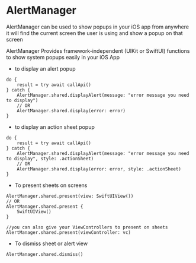 # AlertManager

AlertManager can be used to show popups in your iOS app from anywhere it will find the current screen the user is using and show a popup on that screen

AlertManager Provides framework-independent (UIKit or SwiftUI) functions to show system popups easily in your iOS App
- to display an alert popup
```
do {
    result = try await callApi()
} catch {
    AlertManager.shared.displayAlert(message: "error message you need to display")
    // OR
    AlertManager.shared.display(error: error)
}
```

- to display an action sheet popup
```
do {
    result = try await callApi()
} catch {
    AlertManager.shared.displayAlert(message: "error message you need to display", style: .actionSheet)
    // OR
    AlertManager.shared.display(error: error, style: .actionSheet)
}
```

- To present sheets on screens
```
AlertManager.shared.present(view: SwiftUIView())
// OR
AlertManager.shared.present {
    SwiftUIView()
}

//you can also give your ViewControllers to present on sheets
AlertManager.shared.present(viewController: vc)
```

- To dismiss sheet or alert view 
```
AlertManager.shared.dismiss()
```
